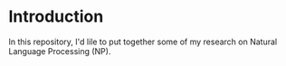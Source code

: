# Introduction
In this repository, I'd lile to put together some of my research on Natural Language Processing (NP).
